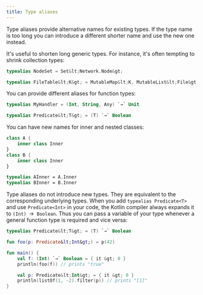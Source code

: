 ```yaml
---
title: Type aliases
---
```



Type aliases provide alternative names for existing types.
If the type name is too long you can introduce a different shorter name and use the new one instead.
 
It's useful to shorten long generic types.
For instance, it's often tempting to shrink collection types:

```kotlin
typealias NodeSet = Set&lt;Network.Node&gt;

typealias FileTable&lt;K&gt; = MutableMap&lt;K, MutableList&lt;File&gt;&gt;
```

You can provide different aliases for function types:

```kotlin
typealias MyHandler = (Int, String, Any) `→` Unit

typealias Predicate&lt;T&gt; = (T) `→` Boolean
```

You can have new names for inner and nested classes:

```kotlin
class A {
    inner class Inner
}
class B {
    inner class Inner
}

typealias AInner = A.Inner
typealias BInner = B.Inner
```

Type aliases do not introduce new types. 
They are equivalent to the corresponding underlying types.
When you add `typealias Predicate<T>` and use `Predicate<Int>` in your code, the Kotlin compiler always expands it to `(Int) `→` Boolean`. 
Thus you can pass a variable of your type whenever a general function type is required and vice versa:

```kotlin
typealias Predicate&lt;T&gt; = (T) `→` Boolean

fun foo(p: Predicate&lt;Int&gt;) = p(42)

fun main() {
    val f: (Int) `→` Boolean = { it &gt; 0 }
    println(foo(f)) // prints "true"

    val p: Predicate&lt;Int&gt; = { it &gt; 0 }
    println(listOf(1, -2).filter(p)) // prints "[1]"
}
```


